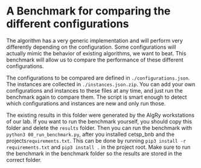 # A Benchmark for comparing the different configurations

The algorithm has a very generic implementation and will perform very differently depending on the configuration.
Some configurations will actually mimic the behavior of existing algorithms, we want to beat.
This benchmark will allow us to compare the performance of these different configurations.

The configurations to be compared are defined in `./configurations.json`.
The instances are collected in `./instances.json.zip`.
You can add your own configurations and instances to these files at any time,
and just run the benchmark again to compare them.
The script is smart enough to detect which configurations and instances are new and only run those.

The existing results in this folder were generated by the AlgRy workstations of our lab.
If  you  want  to run the benchmark yourself, you should copy this folder and delete the `results` folder.
Then you can run the benchmark with `python3 00_run_benchmark.py`, after you installed cetsp_bnb and the projects`requirements.txt`.
This can be done by running `pip3 install -r requirements.txt` and `pip3 install .` in the project root.
Make sure to run the benchmark in the benchmark folder so the results are stored in the correct folder.